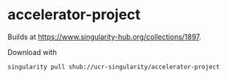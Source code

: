 # accelerator-project

Builds at https://www.singularity-hub.org/collections/1897.  

Download with 

`singularity pull shub://ucr-singularity/accelerator-project`

